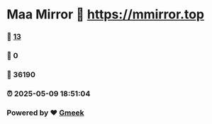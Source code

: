 # Maa Mirror :link: https://mmirror.top 
### :page_facing_up: [13](https://mmirror.top/tag.html) 
### :speech_balloon: 0 
### :hibiscus: 36190 
### :alarm_clock: 2025-05-09 18:51:04 
### Powered by :heart: [Gmeek](https://github.com/Meekdai/Gmeek)
